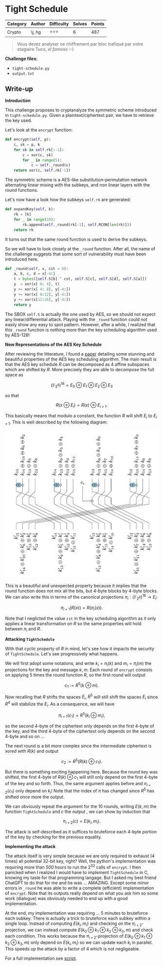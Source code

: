 # Tight Schedule

| Category | Author | Difficulty | Solves | Points |
| -------- | ------ | ---------- | ------ | ------ |
| Crypto   | \j, hg | ⭐️⭐️⭐️        | 6      | 487    |

> Vous devez analyser ce chiffrement par bloc trafiqué par votre stagiaire Tuco, *el famoso* :-)

**Challenge files:**

- `tight-schedule.py`
- `output.txt`

## Write-up

**Introduction**

This challenge proposes to cryptanalyze the symmetric scheme introduced in `tight-schedule.py`. Given a plaintext/ciphertext pair, we have to retrieve the key used. 

Let's look at the `encrypt` function:

```python
def encrypt(self, p):
    c, sk = p, k
    for sk in self.rk[:-1]:
        c = xor(c, sk)
        for _ in range(5):
            c = self._round(c)
    return xor(c, self.rk[-1])
```

The symmetric scheme is a AES-like substitution–permutation network alternating linear mixing with the subkeys, and non linear layers with the round functions. 

Let's now have a look how the subkeys `self.rk` are generated:

```python
def expandKey(self, k):
    rk = [k]
    for _ in range(10):
        rk.append(self._round(rk[-1], self.RCON[len(rk)]))
    return rk
```

It turns out that the same round function is used to derive the subkeys. 

So we will have to look closely at the `_round` function. After all, the name of the challenge suggests that some sort of vulnerability must have been introduced here. 

```python
def _round(self, x, cst = 0):
    a, b, c, d = x[-4:]
    t = bytes([self.S[b] ^ cst, self.S[c], self.S[d], self.S[a]])
    y  = xor(x[ 0: 4], t)
    y += xor(x[ 4: 8], y[-4:])
    y += xor(x[ 8:12], y[-4:])
    y += xor(x[12:16], y[-4:])
    return y
```

The SBOX `self.S` is actually the one used by AES, so we should not expect any linear/differential attack. Playing with the `_round` function could not easily show any easy to spot pattern. However, after a while, I realized that this `_round` function is nothing more than the key scheduling algorithm used by AES-128!

**New Representations of the AES Key Schedule**

After reviewing the litterature, I found a [paper](https://eprint.iacr.org/2020/1253.pdf) detailing some stunning and beautiful properties of the AES key scheduling algorithm. The main result is that the AES key schedule $`R`$ can be decomposed as 4 affine subspaces which are shifted by $`R`$. More precisely they are able to decompose the full space as 

```math
(\mathbb{F}_{2^8})^{16} = E_0 \oplus E_1 \oplus E_2 \oplus E_3
```

so that

```math
R(x \oplus E_i) = R(x) \oplus E_{i+1}.
```

This basically means that modulo a constant, the function $`R`$ will shift $`E_{i}`$ to $`E_{i+1}`$. This is well described by the following diagram:

![round_schedule_ae-128](img/round_schedule_ae-128.png) 

This is a beautiful and unexpected property because it implies that the round function does not mix all the bits, but 4-byte blocks by 4-byte blocks. We can also write this in terms of the canonical projections $`\pi_i : (\mathbb{F}_{2^8})^{16} \to E_i`$:

```math
\pi_{i+1}(R(x)) = R(\pi_i(x)).
```

Note that I neglicted the value `cst` in the key scheduling algorithm as it only applies a linear transformation on $`R`$ so the same properties will hold between $`\pi_i`$ and $`R`$.

**Attacking `TightSchedule`**

With that cyclic property of $`R`$ in mind, let's see how it impacts the security of `TightSchedule`. Let's see progressively what happens.

We will first adopt some notations, and write $`k_i = \pi_i(k)`$ and  $`m_i = \pi_i(m)`$ the projections for the key and message $`k, m`$. Each round of `encrypt` consists on applying 5 times the round function $`R`$, so the first round will output

``` math
c_1 := R^5(k \oplus m).
```

Now recalling that $`R`$ shifts the spaces $`E_i`$, $`R^5`$ will still shift the spaces $`E_i`$ since $`R^4`$ will stabilize the $`E_i`$. As a consequence, we will have

```math
\pi_{i+1}(c_1) = R^5(k_i \oplus m_i),
```

so the second 4-byte of the ciphertext only depends on the first 4-byte of the key, and the third 4-byte of the ciphertext only depends on the second 4-byte and so on …

The next round is a bit more complex since the intermediate ciphertext is xored with $`R(k)`$ and output

```math
c_2 := R^5(R(k)\oplus c_1).
```

 But there is something exciting happening here. Because the round key was shifted, the first 4-byte of $`R(k)\oplus c_1`$ will still only depend on the first 4-byte of the key and so forth. Thus, the same argument applies before and $`\pi_{i+2}(c_1)`$ only depend on $`k_i`$! Note that the index of $`\pi`$ has changed since $`R^5`$ has shifted once more the output. 

We can obviously repeat the argument for the 10 rounds, writing $`E(k, m)`$ the function `TightSchedule` and $`c`$ the output , we can show by induction that

```math
\pi_{i+2}(c) = E(k_i, m_i).
```

The attack is self-described as it suffices to bruteforce each 4-byte portion of the key by checking for the previous equality.

**Implementing the attack**

The attack itself is very simple because we are only required to exhaust (4 times) all potential 32-bit key, right? Well, the python's implementation was requiring more than *500* hours to run the $`2^{32}`$ calls of `encrypt`. I then panicked when I realized I would have to implement `TightSchedule` in C, knowing my taste for that programming langage. But I asked my best friend ChatGPT to do that for me and he was … AMAZING. Except some minor errors in `_round` he was able to write a complete (efficient) implementation of `encrypt`. Note that its outputs really depend on what you ask him so some work (dialogue) was obviously needed to end up with a good implementation.

At the end, my implementation was requiring … 5 minutes to bruteforce each subkey. There is actually a trick to bruteforce each subkey within a single loop. Instead of computing $`E(k_i, m_i)`$ and checking on the $`\pi_{i+2}`$-projection, we can instead compute $`E(k_0 \oplus k_1 \oplus k_2 \oplus k_3, m)`$ and check each condition. This works because the $`\pi_{i+2}`$-projection of $`E(k_0 \oplus k_1 \oplus k_2 \oplus k_3, m)`$ only depend on $`E(k_i, m_i)`$ so we can update each $`k_i`$ in parallel. This speeds up the attack by a factor of 4 which is not negligeable.

For a full implementation see [script](solution/moulinette.c).
